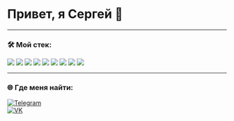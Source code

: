 # Привет, я Сергей 👋

---

### 🛠️ Мой стек:

<p>
  <img src="https://img.shields.io/badge/-Python-3776AB?style=for-the-badge&logo=python&logoColor=white"/>
  <img src="https://img.shields.io/badge/-Django-092E20?style=for-the-badge&logo=django&logoColor=white"/>
  <img src="https://img.shields.io/badge/-FastAPI-009688?style=for-the-badge&logo=fastapi&logoColor=white"/>
  <img src="https://img.shields.io/badge/-Docker-2496ED?style=for-the-badge&logo=docker&logoColor=white"/>
  <img src="https://img.shields.io/badge/-RabbitMQ-FF6600?style=for-the-badge&logo=rabbitmq&logoColor=white"/>
  <img src="https://img.shields.io/badge/-PostgreSQL-336791?style=for-the-badge&logo=postgresql&logoColor=white"/>
  <img src="https://img.shields.io/badge/-JavaScript-F7DF1E?style=for-the-badge&logo=javascript&logoColor=black"/>
  <img src="https://img.shields.io/badge/-HTML5-E34F26?style=for-the-badge&logo=html5&logoColor=white"/>
  <img src="https://img.shields.io/badge/-CSS3-1572B6?style=for-the-badge&logo=css3&logoColor=white"/>
</p>

---

### 🌐 Где меня найти:

[![Telegram](https://img.shields.io/badge/-Telegram-2CA5E0?style=for-the-badge&logo=telegram&logoColor=white)](https://t.me/a1tishnik)  
[![VK](https://img.shields.io/badge/-VK-4680C2?style=for-the-badge&logo=vk&logoColor=white)](https://vk.com/a1tishnik)
